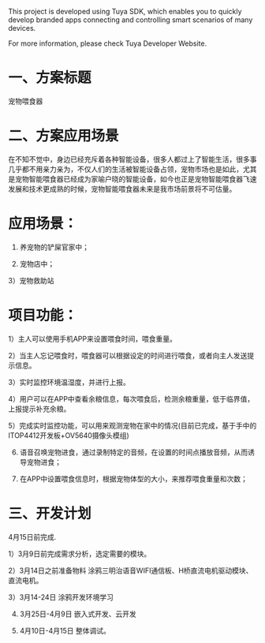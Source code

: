 This project is developed using Tuya SDK, which enables you to quickly develop branded apps connecting and controlling smart scenarios of many devices.

For more information, please check Tuya Developer Website.

# 一、方案标题

宠物喂食器

# 二、方案应用场景

在不知不觉中，身边已经充斥着各种智能设备，很多人都过上了智能生活，很多事几乎都不用亲力亲为，不仅人们的生活被智能设备占领，宠物市场也是如此，尤其是宠物智能喂食器已经成为家喻户晓的智能设备，如今也正是宠物智能喂食器飞速发展和技术更成熟的时候，宠物智能喂食器未来是我市场前景将不可估量。

# 应用场景：

1) 养宠物的铲屎官家中；

2) 宠物店中；

3）宠物救助站



# 项目功能：

1）主人可以使用手机APP来设置喂食时间，喂食重量。

2）当主人忘记喂食时，喂食器可以根据设定的时间进行喂食，或者向主人发送提示信息。

3）实时监控环境温湿度，并进行上报。

4）用户可以在APP中查看余粮信息，每次喂食后，检测余粮重量，低于临界值，上报提示补充余粮。

5）完成实时监控功能，可以用来观测宠物在家中的情况(目前已完成，基于手中的ITOP4412开发板+OV5640摄像头模组)

6) 语音召唤宠物进食，通过录制特定的音频，在设置的时间点播放音频，从而诱导宠物进食；

7) 在APP中设置喂食信息时，根据宠物体型的大小，来推荐喂食重量和次数；



# 三、开发计划

4月15日前完成.

1）3月9日前完成需求分析，选定需要的模块。

2）3月14日之前准备物料 涂鸦三明治语音WIFI通信板、H桥直流电机驱动模块、直流电机。

3）3月14-24日 涂鸦开发环境学习

4)  3月25日-4月9日 嵌入式开发、云开发

4)  4月10日-4月15日 整体调试。
